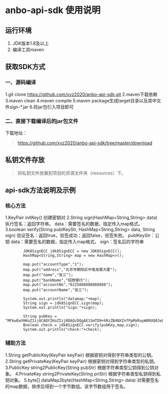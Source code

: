# anbo-api-sdk 使用说明
## 运行环境
1. JDK版本1.8及以上
2. 编译工具maven

## 获取SDK方式
### 一、源码编译
1.git clone https://github.com/xyz2020/anbo-api-sdk.git
2.maven下载依赖
3.maven clean 
4.maven compile
5.maven package生成target目录以及其中文件sign-*.jar
6.将jar包引入项目即可

### 二、直接下载编译后的jar包文件
下载地址：
> https://github.com/xyz2020/anbo-api-sdk/tree/master/download

## 私钥文件存放
> 将私钥文件放置到项目的资源文件夹（resources）下。

## api-sdk方法说明及示例
### 核心方法
1.KeyPair initKey()
    创建密钥对
2.String sign(HashMap<String,String> data)
    执行签名：返回字符串。
    data：需要签名的数据，指定传入map格式。
3.boolean verify(String publKeyStr, HashMap<String,String> data, String sign)
    验证签名：返回true，验签成功；返回false，验签失败。
    publKeyStr：公钥
    data：需要签名的数据，指定传入map格式。
    sign：签名后的字符串
    
```$java
        JDK8SignECC jdk8SignECC = new JDK8SignECC();
        HashMap<String,String> map = new HashMap<>();

        map.put("accountType","1");
        map.put("address","北京市朝阳区中电发展大厦");
        map.put("name","张三");
        map.put("bankName","招商银行");
        map.put("accountNo","6225888888888888");
        map.put("accountName","张三");

        System.out.println("datamap:"+map);
        String sign = jdk8SignECC.sign(map);
        System.out.println("sign:"+sign);

        String pubKey = "MFkwEwYHKoZIzj0CAQYIKoZIzj0DAQcDQgAE1SmTD9+hRzZB4NXZnfPpRkRayW8RUQ0JeLAJEqap07C8MLe/jC4nP4b7SsNBfEzneZAdmn6gfXY7DwAXInBR6w==";
        Boolean check = jdk8SignECC.verify(pubKey,map,sign);
        System.out.println("check:"+check);

```
### 辅助方法
1.String getPublicKey(KeyPair keyPair)
    根据密钥对得到字符串类型的公钥。
2.String getPrivateKey(KeyPair keyPair)
    根据密钥对得到字符串类型的私钥。
3.PublicKey string2PublicKey(String pubStr)
    根据字符串类型公钥得到公钥对象。
4.PrivateKey string2PrivateKey(String priStr)
    根据字符串类型私钥得到私钥对象。
5.byte[] dataMap2byte(HashMap<String,String> data)
    对需要签名的map数据，排序后得到一个字节数组。该字节数组用于签名。
